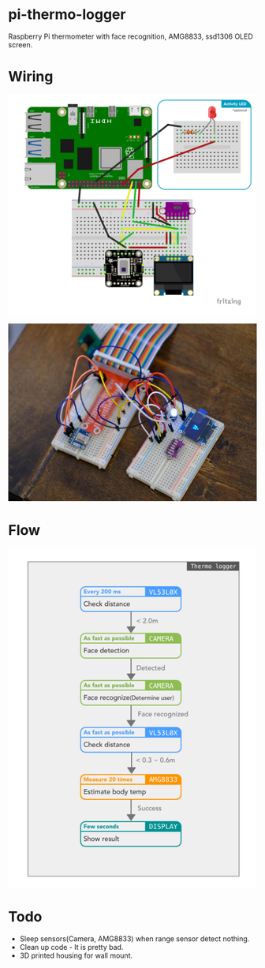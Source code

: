 # pi-thermo-logger
Raspberry Pi thermometer with face recognition, AMG8833, ssd1306 OLED screen. 

# Wiring
![Wiring](https://github.com/kotamorishi/pi-thermo-logger/blob/main/wire.png?raw=true)

![breadboard sample](https://github.com/kotamorishi/pi-thermo-logger/raw/main/breadboard.jpg?raw=true)

# Flow
![flow](https://github.com/kotamorishi/pi-thermo-logger/raw/main/flow.png?raw=true)

# Todo
* Sleep sensors(Camera, AMG8833) when range sensor detect nothing.
* Clean up code - It is pretty bad.
* 3D printed housing for wall mount.
